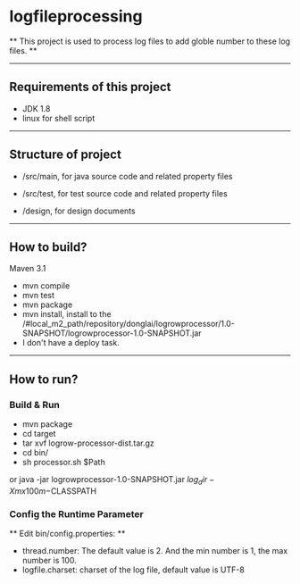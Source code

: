 # logfileprocessing

** This project is used to process log files to add globle number to these log files. **

---
## Requirements of this project

* JDK 1.8
* linux for shell script

---
## Structure of project
* /src/main, for java source code and related property files
 
* /src/test, for test source code and related property files

* /design, for design documents

 
---
## How to build?

Maven 3.1

* mvn compile
* mvn test
* mvn package
* mvn install, install to the /#local_m2_path/repository/donglai/logrowprocessor/1.0-SNAPSHOT/logrowprocessor-1.0-SNAPSHOT.jar
* I don't have a deploy task. 


---
## How to run?

### Build & Run
* mvn package
* cd target
* tar xvf logrow-processor-dist.tar.gz 
* cd bin/
* sh processor.sh $Path

or 
java -jar logrowprocessor-1.0-SNAPSHOT.jar $log_dir -Xmx100m -$CLASSPATH 


### Config the Runtime Parameter
** Edit bin/config.properties: **

 * 	thread.number: The default value is 2. And the min number is 1, the max number is 100.
 *	logfile.charset: charset of the log file, default value is UTF-8



